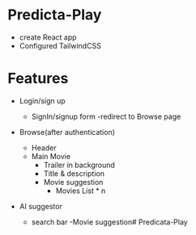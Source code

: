 # Predicta-Play

- create React app
- Configured TailwindCSS




# Features
- Login/sign up
    - SignIn/signup form
    -redirect to Browse page
- Browse(after authentication)
   - Header
   - Main Movie
        - Trailer in background
        - Title & description
        - Movie suggestion
            - Movies List * n

- AI suggestor
   - search bar
   -Movie suggestion#   P r e d i c a t a - P l a y  
 
